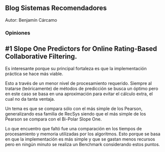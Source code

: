 ## Blog Sistemas Recomendadores

Autor: Benjamín Cárcamo

### Opiniones

## #1 Slope One Predictors for Online Rating-Based Collaborative Filtering.

Es interesante porque su principal fortaleza es que la implementación práctica se hace más viable. 

Esto a través de un menor nivel de procesamiento requerido. Siempre al tratarse (teóricamente) de métodos de predicción se busca un óptimo pero en este caso se basa en una aproximación para evitar el cálculo extra, el cual no da tanta ventaja.

Un tema es que se compara sólo con el más simple de los Pearson, generalizando esa familia de RecSys siendo que el más simple de los Pearson se compara con el Bi-Polar Slope One.

Lo que encuentro que faltó fue una comparación en los tiempos de procesamiento y memoria utilizadas por los algoritmos. Esto porque se basa en que la implementación es más simple y que se gastan menos recursos pero en ningún minuto se realiza un Benchmark considerando estos puntos.

